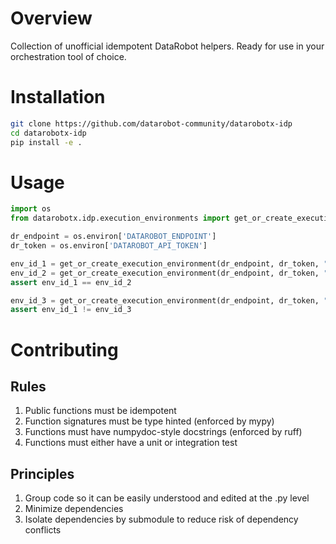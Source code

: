 # Overview
Collection of unofficial idempotent DataRobot helpers. Ready for use in your orchestration tool of choice. 

# Installation
```bash
git clone https://github.com/datarobot-community/datarobotx-idp
cd datarobotx-idp
pip install -e .
```

# Usage
```python
import os
from datarobotx.idp.execution_environments import get_or_create_execution_environment

dr_endpoint = os.environ['DATAROBOT_ENDPOINT']
dr_token = os.environ['DATAROBOT_API_TOKEN']

env_id_1 = get_or_create_execution_environment(dr_endpoint, dr_token, "image #1")
env_id_2 = get_or_create_execution_environment(dr_endpoint, dr_token, "image #1")
assert env_id_1 == env_id_2

env_id_3 = get_or_create_execution_environment(dr_endpoint, dr_token, "image #2")
assert env_id_1 != env_id_3
```

# Contributing
## Rules
1. Public functions must be idempotent
2. Function signatures must be type hinted (enforced by mypy)
3. Functions must have numpydoc-style docstrings (enforced by ruff)
4. Functions must either have a unit or integration test

## Principles
1. Group code so it can be easily understood and edited at the .py level
2. Minimize dependencies
3. Isolate dependencies by submodule to reduce risk of dependency conflicts

